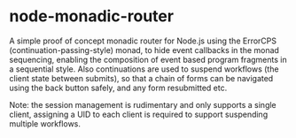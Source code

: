 node-monadic-router
===================
A simple proof of concept monadic router for Node.js using the ErrorCPS (continuation-passing-style) monad, to hide event callbacks in the monad sequencing, enabling the composition of event based program fragments in a sequential style. Also continuations are used to suspend workflows (the client state between submits), so that a chain of forms can be navigated using the back button safely, and any form resubmitted etc.

Note: the session management is rudimentary and only supports a single client, assigning a UID to each client is required to support suspending multiple workflows.
